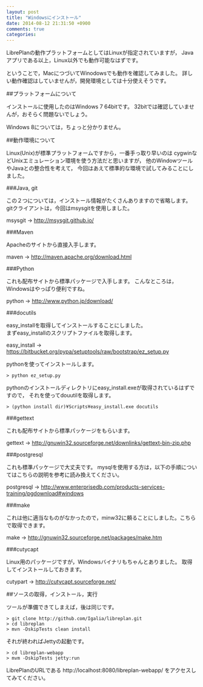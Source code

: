 ```yaml
---
layout: post
title: "Windowsにインストール"
date: 2014-08-12 21:31:50 +0900
comments: true
categories: 
---
```

LibrePlanの動作プラットフォームとしてはLinuxが指定されていますが，
Javaアプリである以上，Linux以外でも動作可能なはずです。

ということで，MacにつづいてWinodowsでも動作を確認してみました。
詳しい動作確認はしていませんが，開発環境としては十分使えそうです。

##プラットフォームについて

インストールに使用したのはWindows 7 64bitです。
32bitでは確認していませんが，おそらく問題ないでしょう。 

Windows 8については，ちょっと分かりません。

##動作環境について

Linux(Unix)が標準プラットフォームですから，一番手っ取り早いのは
cygwinなどUnixエミュレーション環境を使う方法だと思いますが，
他のWindowツールやJavaとの整合性を考えて，
今回はあえて標準的な環境で試してみることにしました。

###Java, git

この２つについては，インストール情報がたくさんありますので省略します。  
gitクライアントは，今回はmsysgitを使用しました。

msysgit → http://msysgit.github.io/

###Maven

Apacheのサイトから直接入手します。

maven → http://maven.apache.org/download.html


###Python

これも配布サイトから標準パッケージで入手します。 
こんなところは，Windowsはやっぱり便利ですね。

python → http://www.python.jp/download/

###docutils

easy_installを取得してインストールすることにしました。  
まずeasy_installのスクリプトファイルを取得します。

easy_install → https://bitbucket.org/pypa/setuptools/raw/bootstrap/ez_setup.py

pythonを使ってインストールします。

    > python ez_setup.py

pythonのインストールディレクトリにeasy_install.exeが取得されているはずですので，
それを使ってdouutilを取得します。

    > (python install dir)¥Scripts¥easy_install.exe docutils

###gettext

これも配布サイトから標準パッケージをもらいます。

gettext → http://gnuwin32.sourceforge.net/downlinks/gettext-bin-zip.php

###postgresql

これも標準パッケージで大丈夫です。
mysqlを使用する方は，以下の手順についてはこちらの説明を参考に読み換えてください。

postgresql → http://www.enterprisedb.com/products-services-training/pgdownload#windows

###make

これは他に適当なものがなかったので，minw32に頼ることにしました。こちらで取得できます。

make → http://gnuwin32.sourceforge.net/packages/make.htm

###cutycapt

Linux用のパッケージですが，Windowsバイナリもちゃんとありました。 取得してインストールしておきます。

cutypart → http://cutycapt.sourceforge.net/

##ソースの取得，インストール，実行

ツールが準備できてしまえば，後は同じです。

    > git clone http://github.com/Igalia/libreplan.git 
    > cd libreplan
    > mvn -DskipTests clean install

それが終わればJettyの起動です。

    > cd libreplan-webapp
    > mvm -DskipTests jetty:run

LibrePlanのURLである http://localhost:8080/libreplan-webapp/ をアクセスしてみてください。
